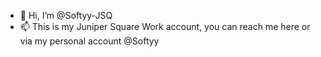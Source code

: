 - 👋 Hi, I’m @Softyy-JSQ
- 📫 This is my Juniper Square Work account, you can reach me here or via my personal account @Softyy

<!---
Softyy-JSQ/Softyy-JSQ is a ✨ special ✨ repository because its `README.md` (this file) appears on your GitHub profile.
You can click the Preview link to take a look at your changes.
--->
